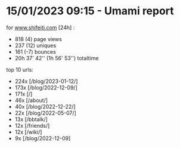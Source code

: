# 15/01/2023 09:15 - Umami report
for www.shifeiti.com [24h] :

 - 818 (4) page views
 - 237 (12) uniques
 - 161 (-7) bounces
 - 20h 37' 42'' (1h 56' 53'') totaltime


top 10 urls:
 - 224x [/blog/2023-01-12/]
 - 173x [/blog/2022-12-09/]
 - 171x [/]
 - 46x [/about/]
 - 40x [/blog/2022-12-22/]
 - 22x [/blog/2022-05-07/]
 - 13x [/bbtalk/]
 - 12x [/friends/]
 - 12x [/wiki/]
 - 9x [/blog/2022-12-09]


